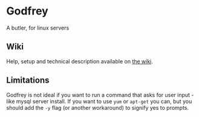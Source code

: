 # Godfrey
A butler, for linux servers

## Wiki
Help, setup and technical description available on [the wiki](https://github.com/njb-said/Godfrey/wiki).

## Limitations
Godfrey is not ideal if you want to run a command that asks for user input - like mysql server install. If you want to use ```yum``` or ```apt-get``` you can, but you should add the ```-y``` flag (or another workaround) to signify yes to prompts.